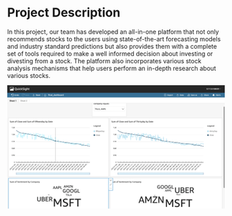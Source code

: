 # Project Description
In this project, our team has developed an all-in-one platform that not only recommends stocks to the users using state-of-the-art forecasting models and industry standard predictions but also provides them with a complete set of tools required to make a well informed decision about investing or divesting from a stock. The platform also incorporates various stock analysis mechanisms that help users perform an in-depth research about various stocks.


<img src = "quicksight.png">
